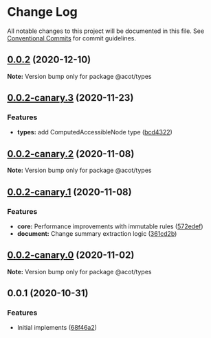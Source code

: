 # Change Log

All notable changes to this project will be documented in this file.
See [Conventional Commits](https://conventionalcommits.org) for commit guidelines.

## [0.0.2](https://github.com/acot-a11y/acot/compare/@acot/types@0.0.2-canary.3...@acot/types@0.0.2) (2020-12-10)

**Note:** Version bump only for package @acot/types

## [0.0.2-canary.3](https://github.com/acot-a11y/acot/compare/@acot/types@0.0.2-canary.2...@acot/types@0.0.2-canary.3) (2020-11-23)

### Features

- **types:** add ComputedAccessibleNode type ([bcd4322](https://github.com/acot-a11y/acot/commit/bcd4322b02cfdd9c264523f4b49d029b0ed92868))

## [0.0.2-canary.2](https://github.com/acot-a11y/acot/compare/@acot/types@0.0.2-canary.1...@acot/types@0.0.2-canary.2) (2020-11-08)

**Note:** Version bump only for package @acot/types

## [0.0.2-canary.1](https://github.com/acot-a11y/acot/compare/@acot/types@0.0.2-canary.0...@acot/types@0.0.2-canary.1) (2020-11-08)

### Features

- **core:** Performance improvements with immutable rules ([572edef](https://github.com/acot-a11y/acot/commit/572edefca26d1817a46e2f1c74c8d31b6762642d))
- **document:** Change summary extraction logic ([361cd2b](https://github.com/acot-a11y/acot/commit/361cd2b448439fd769c20b757fe86abe67f653ee))

## [0.0.2-canary.0](https://github.com/acot-a11y/acot/compare/@acot/types@0.0.1...@acot/types@0.0.2-canary.0) (2020-11-02)

**Note:** Version bump only for package @acot/types

## 0.0.1 (2020-10-31)

### Features

- Initial implements ([68f46a2](https://github.com/acot-a11y/acot/commit/68f46a250de7793795678ece40d23d927ddd075c))

